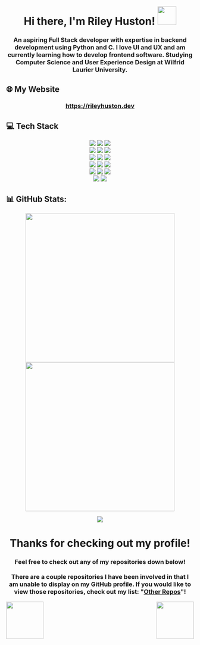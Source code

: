 
<h1 align="center">Hi there, I'm Riley Huston! <img src ="https://camo.githubusercontent.com/e8e7b06ecf583bc040eb60e44eb5b8e0ecc5421320a92929ce21522dbc34c891/68747470733a2f2f6d656469612e67697068792e636f6d2f6d656469612f6876524a434c467a6361737252346961377a2f67697068792e676966" width = 50> </h1>  
<h3 align="center">An aspiring Full Stack developer with expertise in backend development using Python and C. I love UI and UX and am currently learning how to develop frontend software. Studying Computer Science and User Experience Design at Wilfrid Laurier University.</h3>  

## 🌐 My Website 
<h3 align="center">
<a href = "https://rileyhuston.dev">https://rileyhuston.dev</a>
</h3>

## 💻 Tech Stack
<p align="center">
<img  src="https://img.shields.io/static/v1?label=OS&message=Windows&color=30bad9&logo=Windows&logoColor=white"/>
<img  src="https://img.shields.io/static/v1?label=Enviroment&message=WSL&color=30bad9&logo=Linux&logoColor=white"/>
<img  src="https://img.shields.io/static/v1?label=Editor&message=VSCode&color=30bad9&logo=Visual-Studio-Code&logoColor=white"/>  <br>

<img  src="https://img.shields.io/static/v1?label=Language&message=C Varients&color=ff69b4&logo=c&logoColor=white"/>
<img  src="https://img.shields.io/static/v1?label=Language&message=Python&color=ff69b4&logo=python&logoColor=white"/>
<img  src="https://img.shields.io/static/v1?label=Language&message=Java&color=ff69b4&logo=java&logoColor=white"/><br>
<img  src="https://img.shields.io/static/v1?label=Language&message=HTML&color=ff69b4&logo=html5&logoColor=white"/>
<img  src="https://img.shields.io/static/v1?label=Language&message=CSS&color=ff69b4&logo=css3&logoColor=white"/>
<img  src="https://img.shields.io/static/v1?label=Language&message=Javascript&color=ff69b4&logo=javascript&logoColor=white"/><br>

<img  src="https://img.shields.io/static/v1?label=Database&message=MySQL&color=green&logo=mysql&logoColor=white"/>
<img  src="https://img.shields.io/static/v1?label=Environment&message=Node.js&color=green&logo=node.js&logoColor=white"/>
<img  src="https://img.shields.io/static/v1?label=Frontend&message=React&color=green&logo=react&logoColor=white"/><br>

<img  src="https://img.shields.io/static/v1?label=ML&message=scikit-learn&color=blue&logo=scikit-learn&logoColor=white"/>
<img  src="https://img.shields.io/static/v1?label=ML&message=Keras&color=blue&logo=Keras&logoColor=white"/>
<img  src="https://img.shields.io/static/v1?label=ML&message=NLTK&color=blue&logo=NLTK&logoColor=white"/><br>

<img  src="https://img.shields.io/static/v1?label=&message=Arduino&color=red&logo=arduino&logoColor=white"/>
<img  src="https://img.shields.io/static/v1?label=&message=RaspberryPi&color=red&logo=raspberrypi&logoColor=white"/><br>
</p>
  

## 📊 GitHub Stats:
<p align="center">
<img align="center" src = "https://github-readme-stats.vercel.app/api?username=mr-rjh3&theme=default&hide_border=true&bg_color=00000000&text_color=3498db&include_all_commits=false&count_private=true" width = 400>

<img align="center" src = "https://github-readme-streak-stats.herokuapp.com/?user=mr-rjh3&theme=default&hide_border=true&background=00000000&currStreakNum=3498db&sideNums=3498db&sideLabels=3498db&dates=2e85bf&stroke=6faed9" width = 400>
</p>
<p align="center">
<img align="center" src = "https://github-readme-stats.vercel.app/api/top-langs/?username=mr-rjh3&theme=default&hide_border=true&bg_color=00000000&text_color=3498db&include_all_commits=false&count_private=true&layout=compact">
</p>

<h1 align="center">Thanks for checking out my profile! </h1>  
<h3 align="center">Feel free to check out any of my repositories down below! <br><br>
There are a couple repositories I have been involved in that I am unable to display on my GitHub profile. If you would like to view those repositories, check out my list: "<a href = "https://github.com/stars/mr-rjh3/lists/other-repos">Other Repos</a>"!</h3>


<img align = "left" src="https://i.imgur.com/e0y45wC.gif" width = 100>
<img align = "right" src="https://i.imgur.com/qT3jkxm.gif" width = 100>

